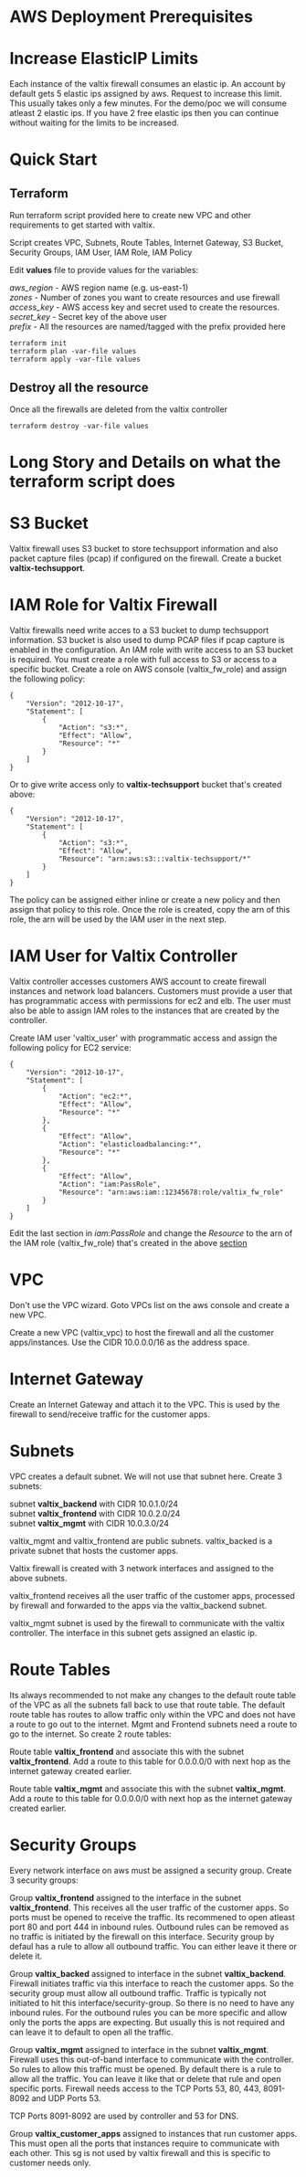 # AWS Deployment Prerequisites

# Increase ElasticIP Limits
Each instance of the valtix firewall consumes an elastic ip. An account
by default gets 5 elastic ips assigned by aws. Request to increase this
limit. This usually takes only a few minutes. For the demo/poc we will
consume atleast 2 elastic ips. If you have 2 free elastic ips then you
can continue without waiting for the limits to be increased.

# Quick Start

## Terraform
Run terraform script provided here to create new VPC and other
requirements to get started with valtix.

Script creates VPC, Subnets, Route Tables, Internet Gateway,
S3 Bucket, Security Groups, IAM User, IAM Role, IAM Policy

Edit **values** file to provide values for the variables:

*aws_region* - AWS region name (e.g. us-east-1)  
*zones* - Number of zones you want to create resources and use
firewall  
*access_key* - AWS access key and secret used to create the
resources.  
*secret_key* - Secret key of the above user  
*prefix* - All the resources are named/tagged with the prefix
provided here  

```
terraform init
terraform plan -var-file values
terraform apply -var-file values
```

## Destroy all the resource
Once all the firewalls are deleted from the valtix controller
```
terraform destroy -var-file values
```

# Long Story and Details on what the terraform script does

# S3 Bucket
Valtix firewall uses S3 bucket to store techsupport information and also
packet capture files (pcap) if configured on the firewall. Create a 
bucket **valtix-techsupport**.

# IAM Role for Valtix Firewall
Valtix firewalls need write acces to a S3 bucket to dump techsupport
information.
S3 bucket is also used to dump PCAP files if pcap capture is enabled
in the configuration.
An IAM role with write access to an S3 bucket is required. You
must create a role with full access to S3 or access to a specific
bucket.
Create a role on AWS console (valtix_fw_role) and assign the
following policy:
```
{
    "Version": "2012-10-17",
    "Statement": [
        {
            "Action": "s3:*",
            "Effect": "Allow",
            "Resource": "*"
        }
    ]
}
```

Or to give write access only to **valtix-techsupport** bucket
that's created above:

```
{
    "Version": "2012-10-17",
    "Statement": [
        {
            "Action": "s3:*",
            "Effect": "Allow",
            "Resource": "arn:aws:s3:::valtix-techsupport/*"
        }
    ]
}
```

The policy can be assigned either inline or create a new policy and
then assign that policy to this role.
Once the role is created, copy the arn of this role, the arn will be
used by the IAM user in the next step.

# IAM User for Valtix Controller
Valtix controller accesses customers AWS account to create firewall
instances and network load balancers. Customers must provide
a user that has programmatic access with permissions for ec2 and
elb. The user must also be able to assign IAM roles to the instances
that are created by the controller.

Create IAM user 'valtix_user' with programmatic access and assign the
following policy for EC2 service:
```
{
    "Version": "2012-10-17",
    "Statement": [
        {
            "Action": "ec2:*",
            "Effect": "Allow",
            "Resource": "*"
        },
        {
            "Effect": "Allow",
            "Action": "elasticloadbalancing:*",
            "Resource": "*"
        },
        {
            "Effect": "Allow",
            "Action": "iam:PassRole",
            "Resource": "arn:aws:iam::12345678:role/valtix_fw_role"
        }
    ]
}
```

Edit the last section in *iam:PassRole* and change the *Resource* to
the arn of the IAM role (valtix_fw_role) that's created in the above
[section](#IAM-Role-for-Valtix-Firewall)

# VPC
Don't use the VPC wizard. Goto VPCs list on the aws console and create
a new VPC.

Create a new VPC (valtix_vpc) to host the firewall and all the customer
apps/instances. Use the CIDR 10.0.0.0/16 as the address space.

# Internet Gateway
Create an Internet Gateway and attach it to the VPC. This is used by
the firewall to send/receive traffic for the customer apps.

# Subnets
VPC creates a default subnet. We will not use that subnet here. Create
3 subnets:

subnet **valtix_backend** with CIDR 10.0.1.0/24  
subnet **valtix_frontend** with CIDR 10.0.2.0/24  
subnet **valtix_mgmt** with CIDR 10.0.3.0/24

valtix_mgmt and valtix_frontend are public subnets. valtix_backed is 
a private subnet that hosts the customer apps.

Valtix firewall is created with 3 network interfaces and assigned to
the above subnets.

valtix_frontend receives all the user traffic of the customer apps,
processed by firewall and forwarded to the apps via the valtix_backend
subnet.

valtix_mgmt subnet is used by the firewall to communicate with the
valtix controller. The interface in this subnet gets assigned an
elastic ip.

# Route Tables
Its always recommended to not make any changes to the default route
table of the VPC as all the subnets fall back to use that route table.
The default route table has routes to allow traffic only within the VPC
and does not have a route to go out to the internet. Mgmt and Frontend
subnets need a route to go to the internet. So create 2 route tables:

Route table **valtix_frontend** and associate this with the subnet
**valtix_frontend**.
Add a route to this table for 0.0.0.0/0 with next hop as the internet
gateway created earlier.

Route table **valtix_mgmt** and associate this with the subnet
**valtix_mgmt**.
Add a route to this table for 0.0.0.0/0 with next hop as the internet
gateway created earlier.

# Security Groups
Every network interface on aws must be assigned a security group.
Create 3 security groups:

Group **valtix_frontend** assigned to the interface in the subnet
**valtix_frontend**. This receives all the user traffic of the customer
apps. So ports must be opened to receive the traffic. Its recommened
to open atleast port 80 and port 444 in inbound rules.
Outbound rules can be removed as no traffic is initiated by the
firewall on this interface. Security group by defaul has a rule to
allow all outbound traffic. You can either leave it there or delete it.

Group **valtix_backed** assigned to interface in the subnet
**valtix_backend**. Firewall initiates traffic via this interface to
reach the customer apps. So the security group must allow all outbound
traffic. Traffic is typically not initiated to hit this
interface/security-group. So there is no need to have any inbound
rules. For the outbound rules you can be more specific and allow only
the ports the apps are expecting. But usually this is not required and
can leave it to default to open all the traffic.

Group **valtix_mgmt** assigned to interface in the subnet **valtix_mgmt**.
Firewall uses this out-of-band interface to communicate with the
controller. So rules to allow this traffic must be opened. By default
there is a rule to allow all the traffic. You can leave it like that
or delete that rule and open specific ports. Firewall needs access
to the TCP Ports 53, 80, 443, 8091-8092 and UDP Ports 53.

TCP Ports 8091-8092 are used by controller and 53 for DNS.

Group **valtix_customer_apps** assigned to instances that run customer apps.
This must open all the ports that instances require to communicate with
each other. This sg is not used by valtix firewall and this is 
specific to customer needs only.